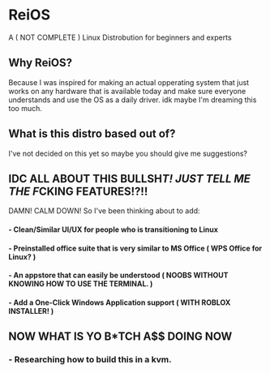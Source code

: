 # ReiOS
A ( NOT COMPLETE ) Linux Distrobution for beginners and experts

## Why ReiOS?
Because I was inspired for making an actual opperating system that just works on any hardware that is available today and make sure everyone understands and use the OS as a daily driver. idk maybe I'm dreaming this too much.

## What is this distro based out of?
I've not decided on this yet so maybe you should give me suggestions?

## IDC ALL ABOUT THIS BULLSH*T! JUST TELL ME THE F*CKING FEATURES!?!!
DAMN! CALM DOWN! So I've been thinking about to add:

#### - Clean/Similar UI/UX for people who is transitioning to Linux
#### - Preinstalled office suite that is very similar to MS Office ( WPS Office for Linux? )
#### - An appstore that can easily be understood ( NOOBS WITHOUT KNOWING HOW TO USE THE TERMINAL. )
#### - Add a One-Click Windows Application support ( WITH ROBLOX INSTALLER! )

## NOW WHAT IS YO B*TCH A$$ DOING NOW
### - Researching how to build this in a kvm.
